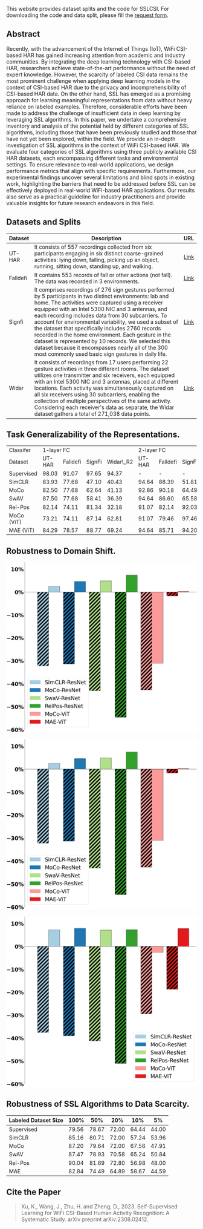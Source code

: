 This website provides dataset splits and the code for SSLCSI.
For downloading the code and data split, please fill the [request form](https://docs.google.com/forms/d/e/1FAIpQLScgXk6Ok33BL4S49cVRtQ-65mZu1Q1qZHgqFvtNEmCUBCfniA/viewform?usp=sf_link).

## Abstract
Recently, with the advancement of the Internet of Things (IoT), WiFi CSI-based HAR has gained increasing attention from academic and industry communities.
By integrating the deep learning technology with CSI-based HAR, researchers achieve state-of-the-art performance without the need of expert knowledge.
However, the scarcity of labeled CSI data remains the most prominent challenge when applying deep learning models in the context of CSI-based HAR due to the privacy and incomprehensibility of CSI-based HAR data.
On the other hand, SSL has emerged as a promising approach for learning meaningful representations from data without heavy reliance on labeled examples.
Therefore, considerable efforts have been made to address the challenge of insufficient data in deep learning by leveraging SSL algorithms.
In this paper, we undertake a comprehensive inventory and analysis of the potential held by different categories of SSL algorithms, including those that have been previously studied and those that have not yet been explored, within the field.
We provide an in-depth investigation of SSL algorithms in the context of WiFi CSI-based HAR.
We evaluate four categories of SSL algorithms using three publicly available CSI HAR datasets, each encompassing different tasks and environmental settings.
To ensure relevance to real-world applications, we design performance metrics that align with specific requirements.
Furthermore, our experimental findings uncover several limitations and blind spots in existing work, highlighting the barriers that need to be addressed before SSL can be effectively deployed in real-world WiFi-based HAR applications. Our results also serve as a practical guideline for industry practitioners and provide valuable insights for future research endeavors in this field.

## Datasets and Splits

| Dataset | Description | URL |
| ----- | ----------- | ---- |
| UT-HAR | It consists of 557 recordings collected from six participants engaging in six distinct coarse-grained activities: lying down, falling, picking up an object, running, sitting down, standing up, and walking. | [Link](https://github.com/ermongroup/Wifi_Activity_Recognition) |
| Falldefi | It contains 553 records of fall or other actions (not fall). The data was recorded in 3 environments.| [Link](https://github.com/dmsp123/FallDeFi) |
| Signfi | It comprises recordings of 276 sign gestures performed by 5 participants in two distinct environments: lab and home. The activities were captured using a receiver equipped with an Intel 5300 NIC and 3 antennas, and each recording includes data from 30 subcarriers.  To account for environmental variability, we used a subset of the dataset that specifically includes 2760 records recorded in the home environment.  Each gesture in the dataset is represented by 10 records. We selected this dataset because it encompasses nearly all of the 300 most commonly used basic sign gestures in daily life. | [Link](https://yongsen.github.io/SignFi/) |
| Widar | It consists of recordings from 17 users performing 22 gesture activities in three different rooms. The dataset utilizes one transmitter and six receivers, each equipped with an Intel 5300 NIC and 3 antennas, placed at different locations. Each activity was simultaneously captured on all six receivers using 30 subcarriers, enabling the collection of multiple perspectives of the same activity. Considering each receiver's data as separate, the Widar dataset gathers a total of 271,038 data points. | [Link](http://tns.thss.tsinghua.edu.cn/widar3.0/) |

## Task Generalizability of the Representations. 


<table>
    <tr>
        <td>Classifer</td>
        <td colspan="4">1-layer FC</td>
        <td colspan="4">2-layer FC</td>
    <tr>
    <tr>
        <td>Dataset</td>
        <td>UT-HAR</td>
        <td>Falldefi</td>
        <td>SignFi</td>
        <td>Widar\_R2</td>
        <td>UT-HAR</td>
        <td>Falldefi</td>
        <td>SignFi</td>
        <td>Widar\_R2</td>
    <tr>
    <tr>
        <td>Supervised</td>
        <td>98.03</td>
        <td>91.07</td>
        <td>97.65</td>
        <td>94.37</td>
        <td>-</td>
        <td>-</td>
        <td>-</td>
        <td>-</td>
    <tr>
    <tr>
        <td>SimCLR</td>
        <td>83.93</td>
        <td>77.68</td>
        <td>47.10</td>
        <td>40.43</td>
        <td>94.64</td>
        <td>88.39</td>
        <td>51.81</td>
        <td>57.58</td>
    <tr>
    <tr>
        <td>MoCo</td>
        <td>82.50</td>
        <td>77.68</td>
        <td>62.64</td>
        <td>41.13</td>
        <td>92.86</td>
        <td>90.18</td>
        <td>64.49</td>
        <td>52.80</td>
    <tr>
    <tr>
        <td>SwAV</td>
        <td>87.50</td>
        <td>77.68</td>
        <td>58.41</td>
        <td>36.39</td>
        <td>94.64</td>
        <td>86.60</td>
        <td>65.58</td>
        <td>55.26</td>
    <tr>
    <tr>
        <td>Rel-Pos</td>
        <td>82.14</td>
        <td>74.11</td>
        <td>81.34</td>
        <td>32.18</td>
        <td>91.07</td>
        <td>82.14</td>
        <td>92.03</td>
        <td>48.59</td>
    <tr>
    <tr>
        <td>MoCo (ViT)</td>
        <td>73.21</td>
        <td>74.11</td>
        <td>87.14</td>
        <td>62.81</td>
        <td>91.07</td>
        <td>79.46</td>
        <td>97.46</td>
        <td>56.04</td>
    <tr>
    <tr>
        <td>MAE (ViT)</td>
        <td>84.29</td>
        <td>78.57</td>
        <td>88.77</td>
        <td>69.24</td>
        <td>94.64</td>
        <td>85.71</td>
        <td>94.20</td>
        <td>89.14</td>
    <tr>
</table>



## Robustness to Domain Shift.

![User Transfer](./imgs/U1R2ROOM1ROOM2.png)

![Room Transfer](./imgs/U1R2ROOM1ROOM2.png)

![Receiver Transfer](./imgs/Room1R1R2.png)

## Robustness of SSL Algorithms to Data Scarcity.

| Labeled Dataset Size | 100% | 50% | 20% | 10% | 5% | 
| ----- | ------ | ----- | ----- | ------ | ----- |
| Supervised | 79.56 | 78.67 | 72.00 | 64.44 | 44.00 |
| SimCLR | 85.16 | 80.71 | 72.00 | 57.24 | 53.96 |
| MoCo | 87.20 | 79.64 | 72.00 | 67.56 | 47.91 |
| SwAV | 87.47 | 78.93 | 70.58 | 65.24 | 50.84 |
| Rel-Pos | 90.04 | 81.69 | 72.80 | 56.98 | 48.00 |
| MAE | 82.84 | 74.49 | 64.89 | 58.67 | 44.59 |



## Cite the Paper
> Xu, K., Wang, J., Zhu, H. and Zheng, D., 2023. Self-Supervised Learning for WiFi CSI-Based Human Activity Recognition: A Systematic Study. arXiv preprint arXiv:2308.02412.

